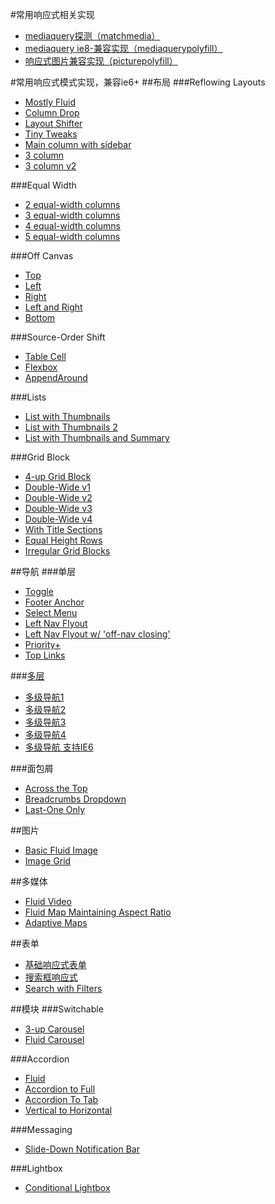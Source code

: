 #常用响应式相关实现

* [mediaquery探测（matchmedia）](/1.0/guide/matchmedia.md)
* [mediaquery ie8-兼容实现（mediaquerypolyfill）](/1.0/guide/mediaquerypolyfill.md)
* [响应式图片兼容实现（picturepolyfill）](/1.0/guide/picturepolyfill.md)

#常用响应式模式实现，兼容ie6+
##布局
###Reflowing Layouts
- [Mostly Fluid](http://miaojing.github.io/responsive/1.0/demo/layout/Mostly-Fluid.htm)
- [Column Drop](http://miaojing.github.io/responsive/1.0/demo/layout/Column-Drop.htm)
- [Layout Shifter](http://miaojing.github.io/responsive/1.0/demo/layout/Layout-Shifter.htm)
- [Tiny Tweaks](http://miaojing.github.io/responsive/1.0/demo/navigation/Single-Level/Toggle-Navigation.htm)
- [Main column with sidebar](http://miaojing.github.io/responsive/1.0/demo/layout/Main-column-with-sidebar.htm)
- [3 column](http://miaojing.github.io/responsive/1.0/demo/layout/3-Column-Layout.htm)
- [3 column v2](http://miaojing.github.io/responsive/1.0/demo/layout/3-Column-Layout-v2.htm)

###Equal Width
- [2 equal-width columns](http://miaojing.github.io/responsive/1.0/demo/layout/2-Equal-Width-Columns.htm)
- [3 equal-width columns](http://miaojing.github.io/responsive/1.0/demo/layout/3-Equal-Width-Columns.htm)
- [4 equal-width columns](http://miaojing.github.io/responsive/1.0/demo/layout/4-Equal-Width-Columns.htm)
- [5 equal-width columns](http://miaojing.github.io/responsive/1.0/demo/layout/5-Equal-Width-Columns.htm)

###Off Canvas
- [Top](http://miaojing.github.io/responsive/1.0/demo/layout/Off-Canvas-Top.htm)
- [Left](http://miaojing.github.io/responsive/1.0/demo/layout/Off-Canvas-Left.htm)
- [Right](http://miaojing.github.io/responsive/1.0/demo/layout/Off-Canvas-Right.htm)
- [Left and Right](http://miaojing.github.io/responsive/1.0/demo/layout/Off-Canvas-Right.htm)
- [Bottom](http://miaojing.github.io/responsive/1.0/demo/layout/layout-offcanvas-footer-nav.html)

###Source-Order Shift
- [Table Cell](http://miaojing.github.io/responsive/1.0/demo/layout/source-table-cell.htm)
- [Flexbox](http://miaojing.github.io/responsive/1.0/demo/layout/Off-Canvas-Left.htm)
- [AppendAround](http://miaojing.github.io/responsive/1.0/demo/layout/layout-append-around.htm)

###Lists
- [List with Thumbnails](http://miaojing.github.io/responsive/1.0/demo/layout/list-img-text.html)
- [List with Thumbnails 2](http://miaojing.github.io/responsive/1.0/demo/layout/list-img-text-2.html)
- [List with Thumbnails and Summary](http://miaojing.github.io/responsive/1.0/demo/layout/list-img-summary.html)

###Grid Block
- [4-up Grid Block](http://miaojing.github.io/responsive/1.0/demo/layout/img-grid.html)
- [Double-Wide v1](http://miaojing.github.io/responsive/1.0/demo/layout/grid-dw.html)
- [Double-Wide v2](http://miaojing.github.io/responsive/1.0/demo/layout/grid-dw-2.html)
- [Double-Wide v3](http://miaojing.github.io/responsive/1.0/demo/layout/grid-dw-3.html)
- [Double-Wide v4](http://miaojing.github.io/responsive/1.0/demo/layout/grid-dw-4.html)
- [With Title Sections](http://miaojing.github.io/responsive/1.0/demo/layout/grid-title.html)
- [Equal Height Rows](http://miaojing.github.io/responsive/1.0/demo/layout/img-landscape.html)
- [Irregular Grid Blocks](http://miaojing.github.io/responsive/1.0/demo/layout/grid-regular.html)


##导航
###单层
- [Toggle](http://miaojing.github.io/responsive/1.0//demo/navigation/Single-Level/Toggle-Navigation.htm)
- [Footer Anchor](http://miaojing.github.io/responsive/1.0//demo/navigation/Single-Level/Footer-Anchor.htm.htm)
- [Select Menu](http://miaojing.github.io/responsive/1.0//demo/navigation/Single-Level/Select-Menu.htm)
- [Left Nav Flyout](http://miaojing.github.io/responsive/1.0//demo/navigation/Single-Level/left-flyout-navigation.htm)
- [Left Nav Flyout w/ 'off-nav closing'](http://miaojing.github.io/responsive/1.0//demo/navigation/Single-Level/The-Left-Nav-Flyout.htm)
- [Priority+](http://miaojing.github.io/responsive/1.0//demo/navigation/Single-Level/Priority+-Navigation.htm)
- [Top Links](http://miaojing.github.io/responsive/1.0//demo/navigation/Single-Level/A-Pen-by-bradfrost.htm)

###[多层](/1.0/guide/multinav.md)
- [多级导航1](http://miaojing.github.io/responsive/1.0/demo/navigation/Multi-Level/multinav-exIE6-1.htm "")
- [多级导航2](http://miaojing.github.io/responsive/1.0/demo/navigation/Multi-Level/multinav-exIE6-3.htm "")
- [多级导航3](http://miaojing.github.io/responsive/1.0/demo/navigation/Multi-Level/multinav-exIE6-5.htm "")
- [多级导航4](http://miaojing.github.io/responsive/1.0/demo/navigation/Multi-Level/multinav-exIE6-6.htm "")
- [多级导航 支持IE6](http://miaojing.github.io/responsive/1.0/demo/navigation/Multi-Level/multinav.htm "")

###面包屑
- [Across the Top](http://miaojing.github.io/responsive/1.0/demo/Breadcrumbs/Across-the-Top-Breadcrumbs.htm)
- [Breadcrumbs Dropdown](http://miaojing.github.io/responsive/1.0/demo/Breadcrumbs/Dropdown-Breadcrumbs.htm)
- [Last-One Only](http://miaojing.github.io/responsive/1.0/demo/Breadcrumbs/Last-One-Only-Breadcrumbs.htm)

##图片
- [Basic Fluid Image](http://miaojing.github.io/responsive/1.0/demo/image/Image-Grid.htm)
- [Image Grid](http://miaojing.github.io/responsive/1.0//demo/image/Landscape-Image.htm)

##多媒体
- [Fluid Video](http://miaojing.github.io/responsive/1.0//demo/media/Fluid-Video.htm)
- [Fluid Map Maintaining Aspect Ratio](http://miaojing.github.io/responsive/1.0/demo/media/Fluid-Map-Maintaining-Aspect-Ratio.htm)
- [Adaptive Maps](http://miaojing.github.io/responsive/1.0/demo/media/Adaptive-Map.htm)

##表单
- [基础响应式表单](http://miaojing.github.io/responsive/1.0/demo/sampleform.html "基础响应式表单")
- [搜索框响应式](http://miaojing.github.io/responsive/1.0/demo/searchform.html "搜索框响应式")
- [Search with Filters](http://miaojing.github.io/responsive/1.0/demo/form/Filtered-Search-RWD-Pattern.htm)

##模块
###Switchable
 - [3-up Carousel](http://miaojing.github.io/responsive/1.0/demo/modules/3-up-Carousel-.htm)
 - [Fluid Carousel](http://miaojing.github.io/responsive/1.0/demo/modules/Fluid-Carousel-.htm)

###Accordion
- [Fluid](http://miaojing.github.io/responsive/1.0/demo/modules/fluid-Accordion.htm)
- [Accordion to Full](http://miaojing.github.io/responsive/1.0/demo/modules/Accordion-to-Full.htm)
- [Accordion To Tab](http://miaojing.github.io/responsive/1.0/demo/modules/Responsive-Accordian-to-Tabs.htm)
- [Vertical to Horizontal](http://miaojing.github.io/responsive/1.0/demo/modules/Responsive-Accordian-to-Accordian.htm)

###Messaging
- [Slide-Down Notification Bar](http://miaojing.github.io/responsive/1.0/demo/modules/Slide-Down-Notification-Bar.htm)

###Lightbox
- [Conditional Lightbox](http://miaojing.github.io/responsive/1.0/demo/modules/Conditional-Lightbox-for-Responsive-Design.htm)
